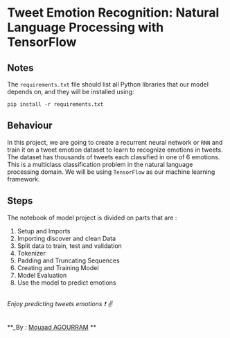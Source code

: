 # Tweet Emotion Recognition: Natural Language Processing with TensorFlow

## Notes

The `requirements.txt` file should list all Python libraries that our model depends on, and they will be installed using:

```
pip install -r requirements.txt
```

## Behaviour

In this project, we are going to create a recurrent neural network or `RNN` and train it on a tweet emotion dataset to learn to recognize emotions in tweets. The dataset has thousands of tweets each classified in one of 6 emotions. This is a multiclass classification problem in the natural language processing domain. We will be using `TensorFlow` as our machine learning framework.

## Steps

The notebook of model project is divided on parts that are :

1. Setup and Imports
2. Importing discover and clean Data
3. Split data to train, test and validation
4. Tokenizer
5. Padding and Truncating Sequences
6. Creating and Training Model
7. Model Evaluation
8. Use the model to predict emotions

<br>_Enjoy predicting tweets emotions :exclamation: :v:_

<br> **\_By : [Mouaad AGOURRAM](https://www.linkedin.com/in/mouaad-agourram-6b22401a6/)
**
